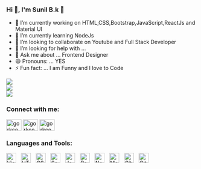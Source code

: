  ### Hi 👋, I'm Sunil B.k 👋

- 🔭 I’m currently working on HTML,CSS,Bootstrap,JavaScript,ReactJs and Material UI
- 🌱 I’m currently learning NodeJs
- 👯 I’m looking to collaborate on Youtube and Full Stack Developer
- 🤔 I’m looking for help with ...
- 💬 Ask me about ... Frontend Designer
- 😄 Pronouns: ... YES
- ⚡ Fun fact: ... I am Funny and I love to Code


 
![](https://github-readme-stats.vercel.app/api?username=sunil9813&theme=radical&hide_border=false&include_all_commits=false&count_private=false)<br/>
![](https://github-readme-streak-stats.herokuapp.com/?user=sunil9813&theme=radical&hide_border=false)<br/>
![](https://github-readme-stats.vercel.app/api/top-langs/?username=sunil9813&theme=radical&hide_border=false&include_all_commits=false&count_private=false&layout=compact)

### Connect with me:
<p align="left">
<a href="https://fb.com/gorkcoder484" target="blank"><img align="center" src="https://raw.githubusercontent.com/rahuldkjain/github-profile-readme-generator/master/src/images/icons/Social/facebook.svg" alt="gorkcoder484" height="30" width="40" /></a>
<a href="https://instagram.com/gorkcoder484" target="blank"><img align="center" src="https://raw.githubusercontent.com/rahuldkjain/github-profile-readme-generator/master/src/images/icons/Social/instagram.svg" alt="gorkcoder484" height="30" width="40" /></a>
<a href="https://www.youtube.com/channel/UCEaZ92FpOJX4aSYLN9Evj5g" target="blank"><img align="center" src="https://raw.githubusercontent.com/rahuldkjain/github-profile-readme-generator/master/src/images/icons/Social/youtube.svg" alt="gorkcoder" height="30" width="40" /></a>
</p>



### Languages and Tools:
<img align="left" alt="Visual Studio Code" width="26px" src="https://cdn.jsdelivr.net/gh/devicons/devicon/icons/vscode/vscode-original.svg" style="padding-right:10px;" />
<img align="left" alt="HTML5" width="26px" src="https://cdn.jsdelivr.net/gh/devicons/devicon/icons/html5/html5-original.svg" style="padding-right:10px;" />
<img align="left" alt="CSS3" width="26px" src="https://cdn.jsdelivr.net/gh/devicons/devicon/icons/css3/css3-original.svg" style="padding-right:10px;" />
<img align="left" alt="Sass" width="26px" src="https://cdn.jsdelivr.net/gh/devicons/devicon/icons/sass/sass-original.svg" style="padding-right:10px;" /> 
<img align="left" alt="JavaScript" width="26px" src="https://cdn.jsdelivr.net/gh/devicons/devicon/icons/javascript/javascript-original.svg" style="padding-right:10px;" />
<img align="left" alt="React" width="26px" src="https://cdn.jsdelivr.net/gh/devicons/devicon/icons/react/react-original.svg" style="padding-right:10px;" />
<img align="left" alt="Node.js" width="26px" src="https://cdn.jsdelivr.net/gh/devicons/devicon/icons/nodejs/nodejs-original.svg" style="padding-right:10px;" />
<img align="left" alt="MongoDB" width="26px" src="https://cdn.jsdelivr.net/gh/devicons/devicon/icons/mongodb/mongodb-original.svg" style="padding-right:10px;" />
<img align="left" alt="Git" width="26px" src="https://cdn.jsdelivr.net/gh/devicons/devicon/icons/git/git-original.svg" style="padding-right:10px;" />
<img align="left" alt="GitHub" width="26px" src="https://user-images.githubusercontent.com/3369400/139447912-e0f43f33-6d9f-45f8-be46-2df5bbc91289.png" style="padding-right:10px;" />


